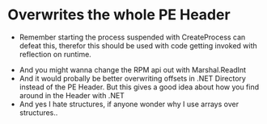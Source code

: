 # Overwrites the whole PE Header

* Remember starting the process suspended with CreateProcess can defeat this, therefor this should be used with code getting invoked with reflection on runtime.

- And you might wanna change the RPM api out with Marshal.ReadInt
- And it would probally be better overwriting offsets in .NET Directory instead of the PE Header. But this gives a good idea about how you find around in the Header with .NET
- And yes I hate structures, if anyone wonder why I use arrays over structures..
